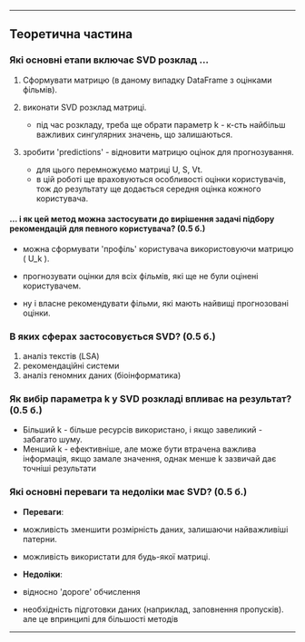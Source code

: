 
---

## Теоретична частина

### Які основні етапи включає SVD розклад ...

1. Сформувати матрицю (в даному випадку DataFrame з оцінками фільмів).

2. виконати SVD розклад матриці.
    - під час розкладу, треба ще обрати параметр k - к-сть найбільш важливих сингулярних значень, що залишаються.

3. зробити 'predictions' - відновити матрицю оцінок для прогнозування.
   - для цього перемножуємо матриці U, S, Vt.
   - в цій роботі ще враховуються особливості оцінки користувачів, тож до результату ще додається середня оцінка кожного користувача.  

#### ... і як цей метод можна застосувати до вирішення задачі підбору рекомендацій для певного користувача? (0.5 б.)

- можна сформувати 'профіль' користувача використовуючи матрицю \( U_k \).
  
- прогнозувати оцінки для всіх фільмів, які ще не були оцінені користувачем.

- ну і власне рекомендувати фільми, які мають найвищі прогнозовані оцінки.

### В яких сферах застосовується SVD? (0.5 б.)

1. аналіз текстів (LSA)
2. рекомендаційні системи
3. аналіз геномних даних (біоінформатика)

### Як вибір параметра k у SVD розкладі впливає на результат? (0.5 б.)

- Більший k - більше ресурсів використано, і якщо завеликий - забагато шуму. 
- Менший k - ефективніше, але може бути втрачена важлива інформація, якщо замале значення, 
однак менше k зазвичай дає точніші результати

### Які основні переваги та недоліки має SVD? (0.5 б.)

-  **Переваги**:
  - можливість зменшити розмірність даних, залишаючи найважливіші патерни.
  - можливість використати для будь-якої матриці.

-  **Недоліки**:
  - відносно 'дороге' обчислення
  - необхідність підготовки даних (наприклад, заповнення пропусків). але це впринципі для більшості методів

---
